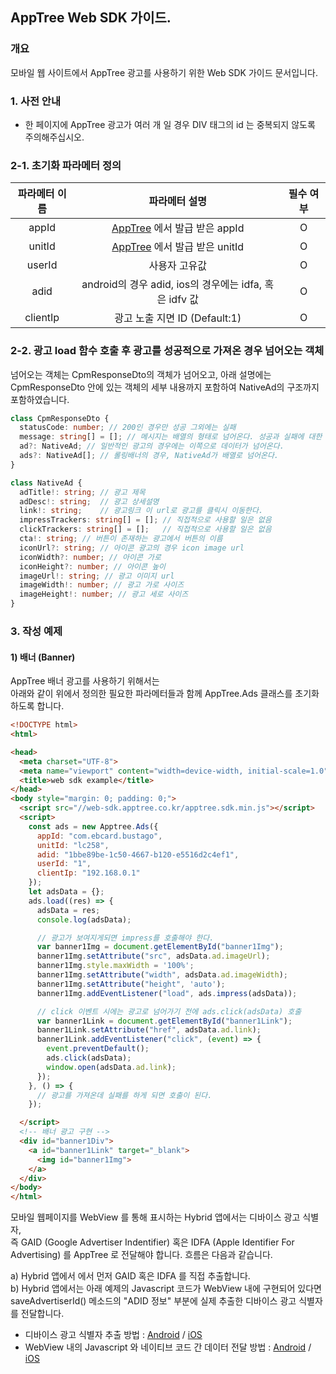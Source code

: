 AppTree Web SDK 가이드.
----

### 개요
모바일 웹 사이트에서 AppTree 광고를 사용하기 위한 Web SDK 가이드 문서입니다.

### 1. 사전 안내
- 한 페이지에 AppTree 광고가 여러 개 일 경우 DIV 태그의 id 는 중복되지 않도록 주의해주십시오.

### 2-1. 초기화 파라메터 정의
|파라메터 이름|파라메터 설명|필수 여부|
|:---:|:---:|:---:|
|appId|<a href="http://www.apptree.co.kr" target="_blank">AppTree</a> 에서 발급 받은 appId|O|
|unitId|<a href="http://www.apptree.co.kr" target="_blank">AppTree</a> 에서 발급 받은 unitId|O|
|userId|사용자 고유값|O|
|adid|android의 경우 adid, ios의 경우에는 idfa, 혹은 idfv 값|O| 
|clientIp|광고 노출 지면 ID (Default:1)|O| 

### 2-2. 광고 load 함수 호출 후 광고를 성공적으로 가져온 경우 넘어오는 객체
넘어오는 객체는 CpmResponseDto의 객체가 넘어오고, 아래 설명에는 CpmResponseDto 안에 있는 객체의 세부 내용까지 
포함하여 NativeAd의 구조까지 포함하였습니다. 
```typescript
class CpmResponseDto {
  statusCode: number; // 200인 경우만 성공 그외에는 실패
  message: string[] = []; // 메시지는 배열의 형태로 넘어온다. 성공과 실패에 대한 내용만 존재
  ad?: NativeAd; // 일반적인 광고의 경우에는 이쪽으로 데이터가 넘어온다. 
  ads?: NativeAd[]; // 롤링배너의 경우, NativeAd가 배열로 넘어온다.
}

class NativeAd {
  adTitle!: string; // 광고 제목
  adDesc!: string;  // 광고 상세설명
  link!: string;    // 광고링크 이 url로 광고를 클릭시 이동한다. 
  impressTrackers: string[] = []; // 직접적으로 사용할 일은 없음
  clickTrackers: string[] = [];   // 직접적으로 사용할 일은 없음
  cta!: string; // 버튼이 존재하는 광고에서 버튼의 이름
  iconUrl?: string; // 아이콘 광고의 경우 icon image url
  iconWidth?: number; // 아이콘 가로
  iconHeight?: number; // 아이콘 높이
  imageUrl!: string; // 광고 이미지 url
  imageWidth!: number; // 광고 가로 사이즈
  imageHeight!: number; // 광고 세로 사이즈 
}
```

### 

### 3. 작성 예제

#### 1) 배너 (Banner)
AppTree 배너 광고를 사용하기 위해서는  
아래와 같이 위에서 정의한 필요한 파라메터들과 함께 AppTree.Ads 클래스를 초기화 하도록 합니다.
```html
<!DOCTYPE html>
<html>

<head>
  <meta charset="UTF-8">
  <meta name="viewport" content="width=device-width, initial-scale=1.0">
  <title>web sdk example</title>
</head>
<body style="margin: 0; padding: 0;">
  <script src="//web-sdk.apptree.co.kr/apptree.sdk.min.js"></script>
  <script>
    const ads = new Apptree.Ads({
      appId: "com.ebcard.bustago",
      unitId: "lc258",
      adid: "1bbe89be-1c50-4667-b120-e5516d2c4ef1",
      userId: "1",
      clientIp: "192.168.0.1"
    });
    let adsData = {};
    ads.load((res) => {
      adsData = res;
      console.log(adsData);

      // 광고가 보여지게되면 impress를 호출해야 한다. 
      var banner1Img = document.getElementById("banner1Img");
      banner1Img.setAttribute("src", adsData.ad.imageUrl);
      banner1Img.style.maxWidth = '100%';
      banner1Img.setAttribute("width", adsData.ad.imageWidth);
      banner1Img.setAttribute("height", 'auto');
      banner1Img.addEventListener("load", ads.impress(adsData));

      // click 이벤트 시에는 광고로 넘어가기 전에 ads.click(adsData) 호출
      var banner1Link = document.getElementById("banner1Link");
      banner1Link.setAttribute("href", adsData.ad.link);      
      banner1Link.addEventListener("click", (event) => {
        event.preventDefault();
        ads.click(adsData);
        window.open(adsData.ad.link);
      });
    }, () => {
      // 광고를 가져온데 실패를 하게 되면 호출이 된다. 
    });

  </script>
  <!-- 배너 광고 구현 -->
  <div id="banner1Div">
    <a id="banner1Link" target="_blank">
      <img id="banner1Img">
    </a>
  </div>
</body>
</html>
```
모바일 웹페이지를 WebView 를 통해 표시하는 Hybrid 앱에서는 디바이스 광고 식별자,  
즉 GAID (Google Advertiser Indentifier) 혹은 IDFA (Apple Identifier For Advertising) 를 AppTree 로 전달해야 합니다. 흐름은 다음과 같습니다.  

a) Hybrid 앱에서 에서 먼저 GAID 혹은 IDFA 를 직접 추출합니다.  
b) Hybrid 앱에서는 아래 예제의 Javascript 코드가 WebView 내에 구현되어 있다면 saveAdvertiserId() 메소드의 "ADID 정보" 부분에 실제 추출한 디바이스 광고 식별자를 전달합니다.  

* 디바이스 광고 식별자 추출 방법 : [Android](https://developers.google.com/android/reference/com/google/android/gms/ads/identifier/AdvertisingIdClient) / [iOS](https://developer.apple.com/kr/app-store/user-privacy-and-data-use)
* WebView 내의 Javascript 와 네이티브 코드 간 데이터 전달 방법 : [Android](https://developer.android.com/guide/webapps/webview?hl=ko#BindingJavaScript) / [iOS](https://developer.apple.com/documentation/webkit/wkusercontentcontroller?language=objc)
